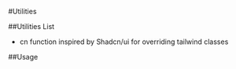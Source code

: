 #Utilities

##Utilities List
- cn function inspired by Shadcn/ui for overriding tailwind classes


##Usage